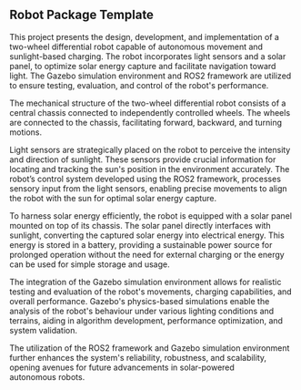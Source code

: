 ## Robot Package Template

This project presents the design, development, and implementation of a two-wheel differential robot capable of autonomous movement and sunlight-based charging. The robot incorporates light sensors and a solar panel, to optimize solar energy capture and facilitate navigation toward light. The Gazebo simulation environment and ROS2 framework are utilized to ensure testing, evaluation, and control of the robot's performance.

The mechanical structure of the two-wheel differential robot consists of a central chassis connected to independently controlled wheels. The wheels are connected to the chassis, facilitating forward, backward, and turning motions. 

Light sensors are strategically placed on the robot to perceive the intensity and direction of sunlight. These sensors provide crucial information for locating and tracking the sun's position in the environment accurately. The robot’s control system developed using the ROS2 framework, processes sensory input from the light sensors, enabling precise movements to align the robot with the sun for optimal solar energy capture.

To harness solar energy efficiently, the robot is equipped with a solar panel mounted on top of its chassis. The solar panel directly interfaces with sunlight, converting the captured solar energy into electrical energy. This energy is stored in a battery, providing a sustainable power source for prolonged operation without the need for external charging or the energy can be used for simple storage and usage.

The integration of the Gazebo simulation environment allows for realistic testing and evaluation of the robot's movements, charging capabilities, and overall performance. Gazebo's physics-based simulations enable the analysis of the robot's behaviour under various lighting conditions and terrains, aiding in algorithm development, performance optimization, and system validation.

The utilization of the ROS2 framework and Gazebo simulation environment further enhances the system's reliability, robustness, and scalability, opening avenues for future advancements in solar-powered autonomous robots.
